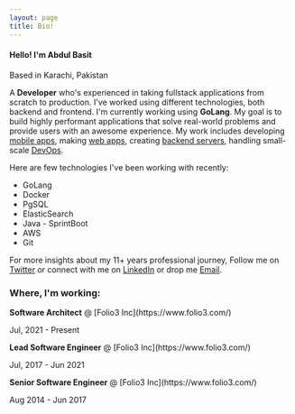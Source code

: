 ```yaml
---
layout: page
title: Bio!
---
```

<h4>Hello! I'm Abdul Basit</h4>
<p class="post-date">Based in Karachi, Pakistan</p>
A <strong>Developer</strong> who's experienced in taking fullstack applications from scratch to production. I've worked using different technologies, both backend and frontend. I'm currently working using <strong>GoLang</strong>. My goal is to build highly performant applications that solve real-world problems and provide users with an awesome experience. My work includes developing <u>mobile apps</u>, making <u>web apps</u>, creating <u>backend servers</u>, handling small-scale <u>DevOps</u>.

Here are few technologies I've been working with recently:
<ul>
    <li>GoLang</li>
    <li>Docker</li>
    <li>PgSQL</li>
    <li>ElasticSearch</li>
    <li>Java - SprintBoot</li>
    <li>AWS</li>
    <li>Git</li>
</ul>

For more insights about my 11+ years professional journey, Follow me on [Twitter](http://twitter.com/abmussani) or connect with me on [LinkedIn](https://www.linkedin.com/in/abmussani/) or drop me [Email](mailto:hello@abmussani.com).

<h3>Where, I'm working:</h3>
<strong>Software Architect</strong> @ [Folio3 Inc](https://www.folio3.com/)
<p class="post-date"><span><i class="fa fa-calendar" aria-hidden="true"></i> Jul, 2021 - Present </span></p>
<strong>Lead Software Engineer</strong> @ [Folio3 Inc](https://www.folio3.com/)
<p class="post-date"><span><i class="fa fa-calendar" aria-hidden="true"></i> Jul, 2017 - Jun 2021 </span></p>
<strong>Senior Software Engineer</strong> @ [Folio3 Inc](https://www.folio3.com/)
<p class="post-date"><span><i class="fa fa-calendar" aria-hidden="true"></i> Aug 2014 - Jun 2017 </span></p>

